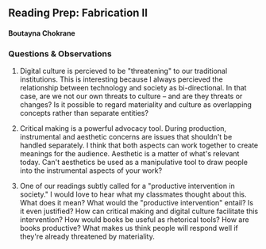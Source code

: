 ## Reading Prep: Fabrication II
#### Boutayna Chokrane 

### Questions & Observations 
1. Digital culture is percieved to be "threatening" to our traditional institutions. This is interesting because I always percieved the relationship between technology and society as bi-directional. In that case, are we not our own threats to culture – and are they threats or changes? Is it possible to regard materiality and culture as overlapping concepts rather than separate entities? 

2. Critical making is a powerful advocacy tool. During production, instrumental and aesthetic concerns are issues that shouldn't be handled separately. I think that both aspects can work together to create meanings for the audience. Aesthetic is a matter of what's relevant today. Can't aesthetics be used as a manipulative tool to draw people into the instrumental aspects of your work?

3. One of our readings subtly called for a "productive intervention in society." I would love to hear what my classmates thought about this. What does it mean? What would the "productive intervention" entail? Is it even justified? How can critical making and digital culture facilitate this intervention? How would books be useful as rhetorical tools? How are books productive? What makes us think people will respond well if they're already threatened by materiality.
